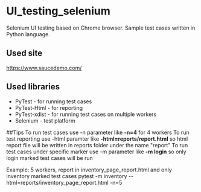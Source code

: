 # UI_testing_selenium

Selenium UI testing based on Chrome browser.
Sample test cases written in Python language.

## Used site
https://www.saucedemo.com/


## Used libraries

* PyTest - for running test cases
* PyTest-Html - for reporting
* PyTest-xdist - for running test cases on multiple workers
* Selenium - test platform

##Tips
To run test cases use -n parameter like **-n=4** for 4 workers
To run test reporting use -html paramter like **-html=reports/report.html** so html report file will be written in reports folder under the name "report"
To run test cases under specific marker use -m parameter like **-m login** so only login marked test cases will be run

Example:
5 workers, report in inventory_page_report.html and only inventory marked test cases
pytest -m inventory --html=reports/inventory_page_report.html -n=5
